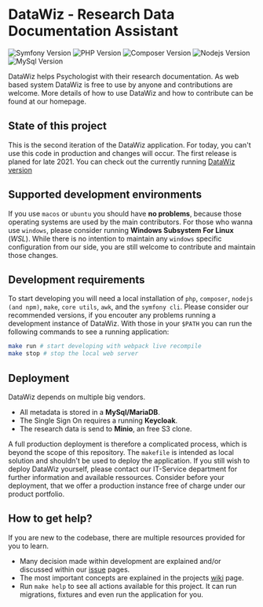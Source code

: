 # DataWiz - Research Data Documentation Assistant
![Symfony Version](https://img.shields.io/badge/Symfony-5.2-success?logo=symfony&style=flat-square)
![PHP Version](https://img.shields.io/badge/Php-^7.1.3-informational?logo=PHP&style=flat-square&logoColor=white)
![Composer Version](https://img.shields.io/badge/Composer-^2.0-informational?logo=Composer&style=flat-square&logoColor=white)
![Nodejs Version](https://img.shields.io/badge/Nodejs-14_LTS-informational?logo=node.js&style=flat-square&logoColor=white)
![MySql Version](https://img.shields.io/badge/MySql-8.0-informational?logo=mysql&style=flat-square&logoColor=white)

DataWiz helps Psychologist with their research documentation. 
As web based system DataWiz is free to use by anyone and contributions are welcome.
More details of how to use DataWiz and how to contribute can be found at our homepage.

## State of this project

This is the second iteration of the DataWiz application.
For today, you can't use this code in production and changes will occur.
The first release is planed for late 2021.
You can check out the currently running [DataWiz version](https://github.com/ZPID/DataWiz/)

## Supported development environments

If you use `macos` or `ubuntu` you should have __no problems__, 
because those operating systems are used by the main contributors.
For those who wanna use `windows`, please consider running __Windows Subsystem For Linux__ (_WSL_).
While there is no intention to maintain any `windows` specific configuration from our side, 
you are still welcome to contribute and maintain those changes.

## Development requirements

To start developing you will need a local installation of `php`, `composer`, `nodejs (and npm)`, `make`, `core utils`, `awk`, and the `symfony cli`.
Please consider our recommended versions, 
if you encouter any problems running a development instance of DataWiz.
With those in your `$PATH` you can run the following commands to see a running application:

```sh
make run # start developing with webpack live recompile
make stop # stop the local web server 
```

## Deployment

DataWiz depends on multiple big vendors.
- All metadata is stored in a **MySql/MariaDB**.
- The Single Sign On requires a running **Keycloak**.
- The research data is send to **Minio**, an free S3 clone. 

A full production deployment is therefore a complicated process, which is beyond the scope of this repository.
The `makefile` is intended as local solution and shouldn't be used to deploy the application.
If you still wish to deploy DataWiz yourself, please contact our IT-Service department for further information and available ressources.
Consider before your deployment, that we offer a production instance free of charge under our product portfolio.


## How to get help?

If you are new to the codebase, there are multiple resources provided for you to learn.

- Many decision made within development are explained and/or discussed within our [issue](https://github.com/leibniz-psychology/datawiz2/issues) pages.
- The most important concepts are explained in the projects [wiki](https://github.com/leibniz-psychology/datawiz2/wiki) page.
- Run `make help` to see all actions available for this project. It can run migrations, fixtures and even run the application for you.


